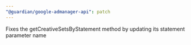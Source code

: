 ```yaml
---
"@guardian/google-admanager-api": patch
---
```


Fixes the getCreativeSetsByStatement method by updating its statement parameter name
